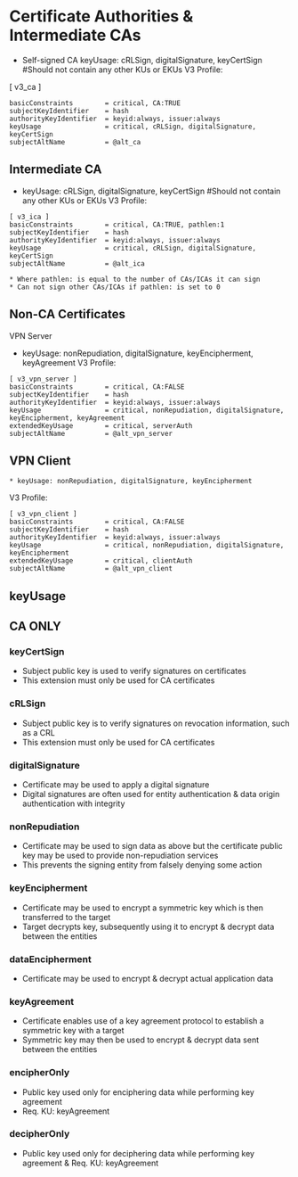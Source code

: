 # Certificate Authorities & Intermediate CAs
* Self-signed CA
    keyUsage: cRLSign, digitalSignature, keyCertSign  #Should not contain any other KUs or EKUs
V3 Profile:

[ v3_ca ]
```
basicConstraints        = critical, CA:TRUE
subjectKeyIdentifier    = hash
authorityKeyIdentifier  = keyid:always, issuer:always
keyUsage                = critical, cRLSign, digitalSignature, keyCertSign
subjectAltName          = @alt_ca
```

## Intermediate CA
* keyUsage: cRLSign, digitalSignature, keyCertSign #Should not contain any other KUs or EKUs
V3 Profile:
```
[ v3_ica ]
basicConstraints        = critical, CA:TRUE, pathlen:1
subjectKeyIdentifier    = hash
authorityKeyIdentifier  = keyid:always, issuer:always
keyUsage                = critical, cRLSign, digitalSignature, keyCertSign
subjectAltName          = @alt_ica
```
    * Where pathlen: is equal to the number of CAs/ICAs it can sign
    * Can not sign other CAs/ICAs if pathlen: is set to 0
 ## Non-CA Certificates
VPN Server
* keyUsage: nonRepudiation, digitalSignature, keyEncipherment, keyAgreement
V3 Profile:
```
[ v3_vpn_server ]
basicConstraints        = critical, CA:FALSE
subjectKeyIdentifier    = hash
authorityKeyIdentifier  = keyid:always, issuer:always
keyUsage                = critical, nonRepudiation, digitalSignature, keyEncipherment, keyAgreement 
extendedKeyUsage        = critical, serverAuth
subjectAltName          = @alt_vpn_server
```
## VPN Client
    * keyUsage: nonRepudiation, digitalSignature, keyEncipherment
V3 Profile:
```
[ v3_vpn_client ]
basicConstraints        = critical, CA:FALSE
subjectKeyIdentifier    = hash
authorityKeyIdentifier  = keyid:always, issuer:always
keyUsage                = critical, nonRepudiation, digitalSignature, keyEncipherment
extendedKeyUsage        = critical, clientAuth
subjectAltName          = @alt_vpn_client
```
## keyUsage
## CA ONLY

### keyCertSign

* Subject public key is used to verify signatures on certificates
* This extension must only be used for CA certificates

### cRLSign

* Subject public key is to verify signatures on revocation information, such as a CRL
* This extension must only be used for CA certificates

### digitalSignature

* Certificate may be used to apply a digital signature
* Digital signatures are often used for entity authentication & data origin authentication with integrity

### nonRepudiation

* Certificate may be used to sign data as above but the certificate public key may be used to provide non-repudiation services
* This prevents the signing entity from falsely denying some action

### keyEncipherment

* Certificate may be used to encrypt a symmetric key which is then transferred to the target
* Target decrypts key, subsequently using it to encrypt & decrypt data between the entities

### dataEncipherment

* Certificate may be used to encrypt & decrypt actual application data

### keyAgreement

* Certificate enables use of a key agreement protocol to establish a symmetric key with a target
* Symmetric key may then be used to encrypt & decrypt data sent between the entities

### encipherOnly

* Public key used only for enciphering data while performing key agreement
* Req. KU: keyAgreement

### decipherOnly

* Public key used only for deciphering data while performing key agreement
& Req. KU: keyAgreement
